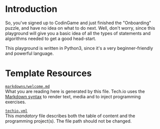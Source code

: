 # Introduction

So, you've signed up to CodinGame and just finished the "Onboarding" puzzle, and have no idea on what to do next. Well, don't worry, since this playground will give you a basic idea of all the types of statements and algorithms needed to get a good head-start.

This playground is written in Python3, since it's a very beginner-friendly and powerful language.
# Template Resources

[`markdowns/welcome.md`](https://github.com/TechDotIO/techio-basic-template/blob/master/markdowns/welcome.md)  
What you are reading here is generated by this file. Tech.io uses the [Markdown syntax](https://tech.io/doc/reference-markdowns) to render text, media and to inject programming exercises.


[`techio.yml`](https://github.com/TechDotIO/techio-basic-template/blob/master/techio.yml)  
This *mandatory* file describes both the table of content and the programming project(s). The file path should not be changed.
